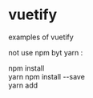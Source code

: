 # vuetify
examples of vuetify

not use npm byt yarn :

npm install  
yarn
npm install --save <name>  
yarn add <name>


